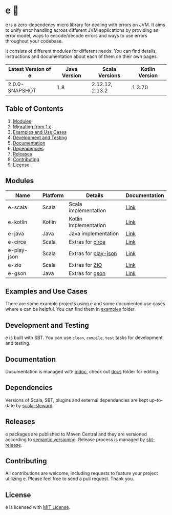 
[//]: # "This file is generated by [mdoc](https://scalameta.org/mdoc). Do not edit it directly as it will be overwritten. Instead edit corresponding file in docs folder."

# e 🐞

e is a zero-dependency micro library for dealing with errors on JVM. It aims to unify error handling across different JVM applications by providing an error model, ways to encode/decode errors and ways to use errors throughout your codebase.

It consists of different modules for different needs. You can find details, instructions and documentation about each of them on their own pages.

| Latest Version of e | Java Version          | Scala Versions          | Kotlin Version   |
| ------------------- | --------------------- | ----------------------- | ---------------- |
| 2.0.0-SNAPSHOT           | 1.8        | 2.12.12, 2.13.2  | 1.3.70 |

## Table of Contents

1. [Modules](#modules)
2. [Migrating from 1.x](MIGRATION.md#migrating-from-1x-to-2x)
3. [Examples and Use Cases](#examples-and-use-cases)
4. [Development and Testing](#development-and-testing)
5. [Documentation](#documentation)
6. [Dependencies](#dependencies)
7. [Releases](#releases)
8. [Contributing](#contributing)
9. [License](#license)

## Modules

| Name        | Platform | Details                                                      | Documentation                 |
| ----------- | -------- | ------------------------------------------------------------ | ----------------------------- |
| e-scala     | Scala    | Scala implementation                                         | [Link](e-scala/README.md)     |
| e-kotlin    | Kotlin   | Kotlin implementation                                        | [Link](e-kotlin/README.md)    |
| e-java      | Java     | Java implementation                                          | [Link](e-java/README.md)      |
| e-circe     | Scala    | Extras for [circe](https://circe.github.io/circe)            | [Link](e-circe/README.md)     |
| e-play-json | Scala    | Extras for [play-json](https://github.com/playframework/play-json) | [Link](e-play-json/README.md) |
| e-zio       | Scala    | Extras for [ZIO](https://zio.dev)                            | [Link](e-zio/README.md)       |
| e-gson      | Java     | Extras for [gson](https://github.com/google/gson)            | [Link](e-gson/README.md)      |

## Examples and Use Cases

There are some example projects using e and some documented use cases where e can be helpful. You can find them in [examples](examples) folder.

## Development and Testing

e is built with SBT. You can use `clean`, `compile`, `test` tasks for development and testing.

## Documentation

Documentation is managed with [mdoc](https://scalameta.org/mdoc), check out [docs](docs) folder for editing.

## Dependencies

Versions of Scala, SBT, plugins and external dependencies are kept up-to-date by [scala-steward](https://github.com/fthomas/scala-steward).

## Releases

e packages are published to Maven Central and they are versioned according to [semantic versioning](https://semver.org). Release process is managed by [sbt-release](https://github.com/sbt/sbt-release).

## Contributing

All contributions are welcome, including requests to feature your project utilizing e. Please feel free to send a pull request. Thank you.

## License

e is licensed with [MIT License](LICENSE.md).

